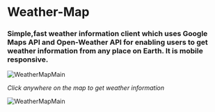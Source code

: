 # Weather-Map

### Simple,fast weather information client which uses Google Maps API and Open-Weather API for enabling users to get weather information from any place on Earth. It is mobile responsive.

![WeatherMapMain](https://i.imgur.com/4feBGTy.png)

*Click anywhere on the map to get weather information*

![WeatherMapMain](https://i.imgur.com/p6dWDXc.png)
